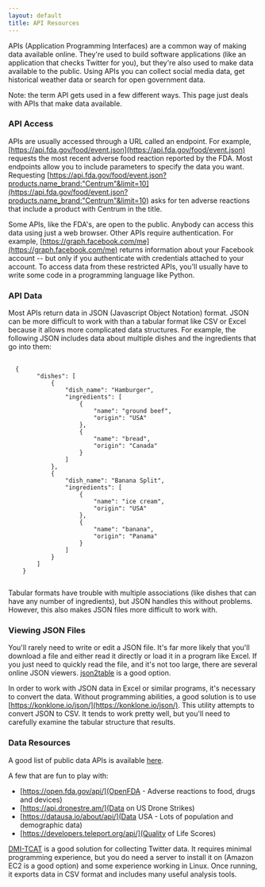 ```yaml
---
layout: default
title: API Resources
---
```


APIs (Application Programming Interfaces) are a common way of making data available online. They're used to build software applications (like an application that checks Twitter for you), but they're also used to make data available to the public. Using APIs you can collect social media data, get historical weather data or search for open government data.

Note: the term API gets used in a few different ways. This page just deals with APIs that make data available.

### API Access

APIs are usually accessed through a URL called an endpoint. For example, [https://api.fda.gov/food/event.json](https://api.fda.gov/food/event.json) requests the most recent adverse food reaction reported by the FDA. Most endpoints allow you to include parameters to specify the data you want. Requesting [https://api.fda.gov/food/event.json?products.name_brand:"Centrum"&limit=10](https://api.fda.gov/food/event.json?products.name_brand:"Centrum"&limit=10) asks for ten adverse reactions that include a product with Centrum in the title.

Some APIs, like the FDA's, are open to the public. Anybody can access this data using just a web browser. Other APIs require authentication. For example, [https://graph.facebook.com/me](https://graph.facebook.com/me) returns information about your Facebook account -- but only if you authenticate with credentials attached to your account. To access data from these restricted APIs, you'll usually have to write some code in a programming language like Python.

### API Data

Most APIs return data in JSON (Javascript Object Notation) format. JSON can be more difficult to work with than a tabular format like CSV or Excel because it allows more complicated data structures. For example, the following JSON includes data about multiple dishes and the ingredients that go into them:

<pre>
  <code class="language-JSON">
  {
		"dishes": [
			{
				"dish_name": "Hamburger",
				"ingredients": [
					{
						"name": "ground beef",
						"origin": "USA"					
					},
					{
						"name": "bread",
						"origin": "Canada"					
					}
				]
			},
			{
				"dish_name": "Banana Split",
				"ingredients": [
					{
						"name": "ice cream",
						"origin": "USA"					
					},
					{
						"name": "banana",
						"origin": "Panama"					
					}
				]				
			}
		]
	}
  </code>
</pre>

Tabular formats have trouble with multiple associations (like dishes that can have any number of ingredients), but JSON handles this without problems. However, this also makes JSON files more difficult to work with.

### Viewing JSON Files

You'll rarely need to write or edit a JSON file. It's far more likely that you'll download a file and either read it directly or load it in a program like Excel. If you just need to quickly read the file, and it's not too large, there are several online JSON viewers. [json2table](http://json2table.com/) is a good option.

In order to work with JSON data in Excel or similar programs, it's necessary to convert the data. Without programming abilities, a good solution is to use [https://konklone.io/json/](https://konklone.io/json/). This utility attempts to convert JSON to CSV. It tends to work pretty well, but you'll need to carefully examine the tabular structure that results.

### Data Resources

A good list of public data APIs is available [here](https://github.com/toddmotto/public-apis).

A few that are fun to play with:

- [https://open.fda.gov/api/](OpenFDA - Adverse reactions to food, drugs and devices)
- [https://api.dronestre.am/](Data on US Drone Strikes)
- [https://datausa.io/about/api/](Data USA - Lots of population and demographic data)
- [https://developers.teleport.org/api/](Quality of Life Scores)

[DMI-TCAT](https://github.com/digitalmethodsinitiative/dmi-tcat) is a good solution for collecting Twitter data. It requires minimal programming experience, but you do need a server to install it on (Amazon EC2 is a good option) and some experience working in Linux. Once running, it exports data in CSV format and includes many useful analysis tools.
